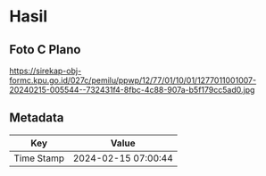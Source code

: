 # Hasil

## Foto C Plano

https://sirekap-obj-formc.kpu.go.id/027c/pemilu/ppwp/12/77/01/10/01/1277011001007-20240215-005544--732431f4-8fbc-4c88-907a-b5f179cc5ad0.jpg


## Metadata

| Key        | Value               |
| ---------- | ------------------- |
| Time Stamp | 2024-02-15 07:00:44 |



